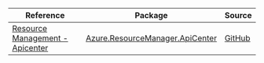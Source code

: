 | Reference | Package | Source |
|---|---|---|
|[Resource Management - Apicenter](resourcemanager.apicenter-readme.md)|[Azure.ResourceManager.ApiCenter](https://www.nuget.org/packages/Azure.ResourceManager.ApiCenter)|[GitHub](https://github.com/Azure/azure-sdk-for-net/blob/main/sdk/apicenter/Azure.ResourceManager.ApiCenter)|
